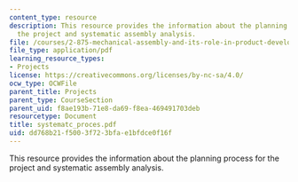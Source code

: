 ```yaml
---
content_type: resource
description: This resource provides the information about the planning process for
  the project and systematic assembly analysis.
file: /courses/2-875-mechanical-assembly-and-its-role-in-product-development-fall-2004/dd768b21f5003f723bfae1bfdce0f16f_systematc_proces.pdf
file_type: application/pdf
learning_resource_types:
- Projects
license: https://creativecommons.org/licenses/by-nc-sa/4.0/
ocw_type: OCWFile
parent_title: Projects
parent_type: CourseSection
parent_uid: f8ae193b-71e8-da69-f8ea-469491703deb
resourcetype: Document
title: systematc_proces.pdf
uid: dd768b21-f500-3f72-3bfa-e1bfdce0f16f
---
```

This resource provides the information about the planning process for the project and systematic assembly analysis.